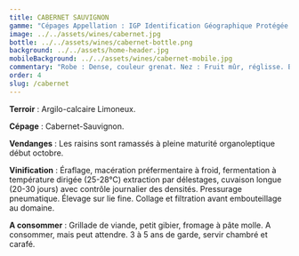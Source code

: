 ```yaml
---
title: CABERNET SAUVIGNON
gamme: "Cépages Appellation : IGP Identification Géographique Protégée Pays d’Oc "
image: ../../assets/wines/cabernet.jpg
bottle: ../../assets/wines/cabernet-bottle.png
background: ../../assets/home-header.jpg
mobileBackground: ../../assets/wines/cabernet-mobile.jpg
commentary: "Robe : Dense, couleur grenat. Nez : Fruit mûr, réglisse. Bouche : Puissance du cépage, tannique."
order: 4
slug: /cabernet
---
```


**Terroir** : Argilo-calcaire Limoneux.

**Cépage** : Cabernet-Sauvignon.

**Vendanges** : Les raisins sont ramassés à pleine maturité organoleptique début octobre.

**Vinification** : Éraflage, macération préfermentaire à froid, fermentation à température dirigée (25-28°C) extraction par délestages, cuvaison longue (20-30 jours) avec contrôle journalier des densités. Pressurage pneumatique. Élevage sur lie fine. Collage et filtration avant embouteillage au domaine.

**A consommer** : Grillade de viande, petit gibier, fromage à pâte molle. A consommer, mais peut attendre. 3 à 5 ans de garde, servir chambré et carafé.

